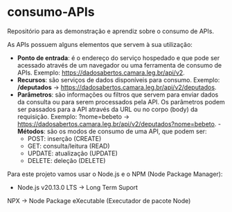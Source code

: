 # consumo-APIs
Repositório para as  demonstração e aprendiz sobre o consumo de APIs.

As APIs possuem alguns elementos que servem à sua utilização:

- **Ponto de entrada**: é o endereço do serviço hospedado e que pode ser acessado através de um navegador ou uma ferramenta de consumo de APIs.
Exemplo: <https://dadosabertos.camara.leg.br/api/v2>. 
- **Recursos**: são serviços de dados disponíveis para consumo.
Exemplo: **/deputados** -> <https://dadosabertos.camara.leg.br/api/v2/deputados>.
- **Parâmetros**: são informações ou filtros que servem para enviar
dados da consulta ou para serem processados pela API. Os parâmetros podem ser passados para a API através da URL ou no corpo (body) da
requisição. Exemplo: ?nome=bebeto -> <https://dadosabertos.camara.leg.br/api/v2/deputados?nome=bebeto>.
-**Métodos**: são os modos de consumo de uma API, que podem ser:
    - POST: inserção (CREATE)
    - GET: consulta/leitura (READ)
    - UPDATE: atualização (UPDATE)
    - DELETE: deleção (DELETE)

Para este projeto vamos usar o Node.js e o NPM (Node Package Manager):
- Node.js v20.13.0 LTS -> Long Term Suport

NPX -> Node Package eXecutable (Executador de pacote Node)